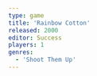 ```yaml
---
type: game
title: 'Rainbow Cotton'
released: 2000
editor: Success
players: 1
genres:
  - 'Shoot Them Up'
---
```


